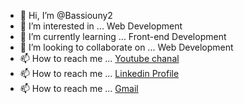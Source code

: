 - 👋 Hi, I’m @Bassiouny2
- 👀 I’m interested in ... Web Development
- 🌱 I’m currently learning ... Front-end Development 
- 💞️ I’m looking to collaborate on ... Web Development
- 📫 How to reach me ... [Youtube chanal](https://www.youtube.com/channel/UCiYJPzDzzml6O_TKiuMRm-A) 
- 📫 How to reach me ... [Linkedin Profile](https://www.linkedin.com/in/shaker7/)
- 📫 How to reach me ... [Gmail](v18abassiouny@gmail.com)
